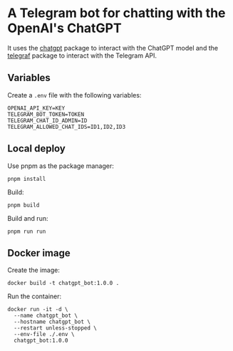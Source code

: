 # A Telegram bot for chatting with the OpenAI's ChatGPT
It uses the [chatgpt](https://github.com/transitive-bullshit/chatgpt-api) package to interact with the ChatGPT model and the [telegraf](https://github.com/telegraf/telegraf) package to interact with the Telegram API.

## Variables
Create a `.env` file with the following variables:
```
OPENAI_API_KEY=KEY
TELEGRAM_BOT_TOKEN=TOKEN
TELEGRAM_CHAT_ID_ADMIN=ID
TELEGRAM_ALLOWED_CHAT_IDS=ID1,ID2,ID3
```

## Local deploy

Use pnpm as the package manager:
```
pnpm install
```

Build:
```
pnpm build
```

Build and run:

```
pnpm run run
```

## Docker image

Create the image:
```
docker build -t chatgpt_bot:1.0.0 .
```

Run the container:
```
docker run -it -d \
  --name chatgpt_bot \
  --hostname chatgpt_bot \
  --restart unless-stopped \
  --env-file ./.env \
  chatgpt_bot:1.0.0
```
